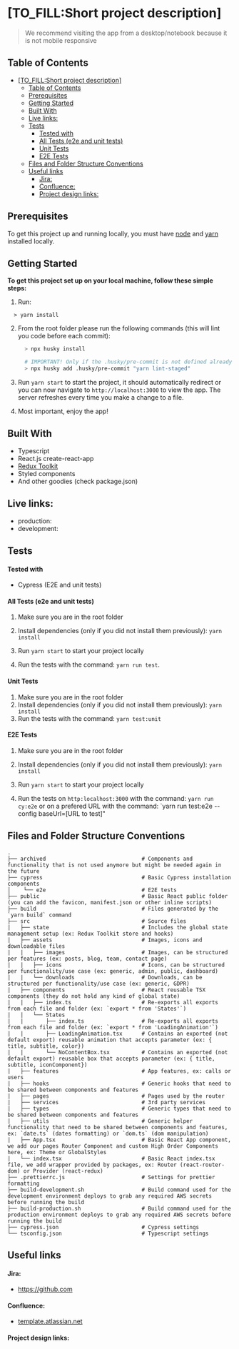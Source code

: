 # [TO_FILL:Short project description]

> We recommend visiting the app from a desktop/notebook because it is not mobile responsive

<!--
## Core functionality
****
- Users can securely login in the app
- Users can add call through a form or by uploading a CSV file
- Users can filter/sort/search the call list
- Users can start calls and see the transcript of the conversation between the Virtual Agent and the contact
- Users can listen the audio stream of the conversation
- Users can edit/ignore Virtual Agents responses, they can Take Over the conversation or Transfer the call to their phone number
- Users can collect valuable information when the call ends -->

## Table of Contents

- [[TO_FILL:Short project description]](#to_fillshort-project-description)
  - [Table of Contents](#table-of-contents)
  - [Prerequisites](#prerequisites)
  - [Getting Started](#getting-started)
  - [Built With](#built-with)
  - [Live links:](#live-links)
  - [Tests](#tests)
    - [Tested with](#tested-with)
    - [All Tests (e2e and unit tests)](#all-tests-e2e-and-unit-tests)
    - [Unit Tests](#unit-tests)
    - [E2E Tests](#e2e-tests)
  - [Files and Folder Structure Conventions](#files-and-folder-structure-conventions)
  - [Useful links](#useful-links)
    - [Jira:](#jira)
    - [Confluence:](#confluence)
    - [Project design links:](#project-design-links)

## Prerequisites

To get this project up and running locally, you must have [node](https://nodejs.org/en/) and [yarn](https://yarnpkg.com/) installed locally.

## Getting Started

**To get this project set up on your local machine, follow these simple steps:**

1. Run:

```
  > yarn install
```

2. From the root folder please run the following commands (this will lint you code before each commit):

   ```bash
     > npx husky install

     # IMPORTANT! Only if the .husky/pre-commit is not defined already or it does not contain `yarn lint-staged`
     > npx husky add .husky/pre-commit "yarn lint-staged"
   ```

3. Run `yarn start` to start the project, it should automatically redirect or you can now navigate to `http://localhost:3000` to view the app. The server refreshes every time you make a change to a file.<br>
4. Most important, enjoy the app!<br>

## Built With

- Typescript
- React.js create-react-app
- [Redux Toolkit](https://redux-toolkit.js.org/)
- Styled components
- And other goodies (check package.json)

## Live links:

- production:
- development:

<!-- ## Screenshot of the app.

![image](.github/images/capture.png) -->

## Tests

#### Tested with

- Cypress (E2E and unit tests)
<!-- - Jest (Unit tests)
- Selenium/Selenium Grid (Call load testing) -->

#### All Tests (e2e and unit tests)

1. Make sure you are in the root folder

2. Install dependencies (only if you did not install them previously): `yarn install`
3. Run `yarn start` to start your project locally

4. Run the tests with the command: `yarn run test`.

#### Unit Tests

1. Make sure you are in the root folder
2. Install dependencies (only if you did not install them previously): `yarn install`
3. Run the tests with the command: `yarn test:unit`

#### E2E Tests

1. Make sure you are in the root folder

2. Install dependencies (only if you did not install them previously): `yarn install`
3. Run `yarn start` to start your project locally

4. Run the tests on `http:localhost:3000` with the command: `yarn run cy:e2e` or on a prefered URL with the command: `yarn run test:e2e --config baseUrl=[URL to test]"

## Files and Folder Structure Conventions

    .
    ├── archived                              # Components and functionality that is not used anymore but might be needed again in the future
    ├── cypress                               # Basic Cypress installation components
    │    └── e2e                              # E2E tests
    ├── public                                # Basic React public folder (you can add the favicon, manifest.json or other inline scripts)
    ├── build                                 # Files generated by the `yarn build` command
    ├── src                                   # Source files
    |   ├── state                             # Includes the global state management setup (ex: Redux Toolkit store and hooks)
    |   ├── assets                            # Images, icons and downloadable files
    |   |   ├── images                        # Images, can be structured per features (ex: posts, blog, team, contact page)
    |   |   ├── icons                         # Icons, can be structured per functionality/use case (ex: generic, admin, public, dashboard)
    |   |   └── downloads                     # Downloads, can be structured per functionality/use case (ex: generic, GDPR)
    |   ├── components                        # React reusable TSX components (they do not hold any kind of global state)
    |   |   ├── index.ts                      # Re-exports all exports from each file and folder (ex: `export * from 'States'`)
    |   |   └── States
    |   |       ├── index.ts                  # Re-exports all exports from each file and folder (ex: `export * from 'LoadingAnimation'`)
    |   |       ├── LoadingAnimation.tsx      # Contains an exported (not default export) reusable animation that accepts parameter (ex: { title, subtitle, color})
    |   |       └── NoContentBox.tsx          # Contains an exported (not default export) reusable box that accepts parameter (ex: { title, subtitle, iconComponent})
    |   ├── features                          # App features, ex: calls or users
    |   ├── hooks                             # Generic hooks that need to be shared between components and features
    |   ├── pages                             # Pages used by the router
    |   ├── services                          # 3rd party services
    |   ├── types                             # Generic types that need to be shared between components and features
    |   ├── utils                             # Generic helper functionality that need to be shared between components and features, ex: `date.ts` (dates formatting) or `dom.ts` (dom manipulation)
    |   ├── App.tsx                           # Basic React App component, we add our pages Router Component and custom High Order Components here, ex: Theme or GlobalStyles
    |   └── index.tsx                         # Basic React index.tsx file, we add wrapper provided by packages, ex: Router (react-router-dom) or Provider (react-redux)
    ├── .prettierrc.js                        # Settings for prettier formatting
    ├── build-development.sh                  # Build command used for the development environment deploys to grab any required AWS secrets before running the build
    ├── build-production.sh                   # Build command used for the production environment deploys to grab any required AWS secrets before running the build
    ├── cypress.json                          # Cypress settings
    └── tsconfig.json                         # Typescript settings

## Useful links

#### Jira:

- https://github.com

#### Confluence:

- [template.atlassian.net](https://github.com)

#### Project design links:
